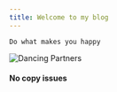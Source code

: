 ```yaml
---
title: Welcome to my blog
---
```


```
Do what makes you happy
```
![Dancing Partners](https://img.freepik.com/premium-vector/cartoon-dancing-happy-people_661599-15.jpg?w=2000)

#### No copy issues

